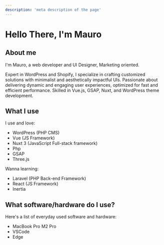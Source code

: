 ```yaml
---
description: 'meta description of the page'
--- 
```

# Hello There, I'm Mauro

## About me

I'm Mauro, a web developer and UI Designer, Marketing oriented.

Expert in WordPress and Shopify, I specialize in crafting customized solutions with minimalist and aesthetically impactful UIs. Passionate about delivering dynamic and engaging user experiences, optimized for fast and efficient performance. Skilled in Vue.js, GSAP, Nuxt, and WordPress theme development.

## What I use

I use and love:

- WordPress (PHP CMS)
- Vue (JS Framework)
- Nuxt 3 (JavaScript Full-stack framework)
- Php
- GSAP
- Three.js

Wanna learning:
- Laravel (PHP Back-end Framework)
- React (JS Framework)
- Inertia

## What software/hardware do I use?

Here's a list of everyday used software and hardware:

- MacBook Pro M2 Pro
- VSCode
- Edge
